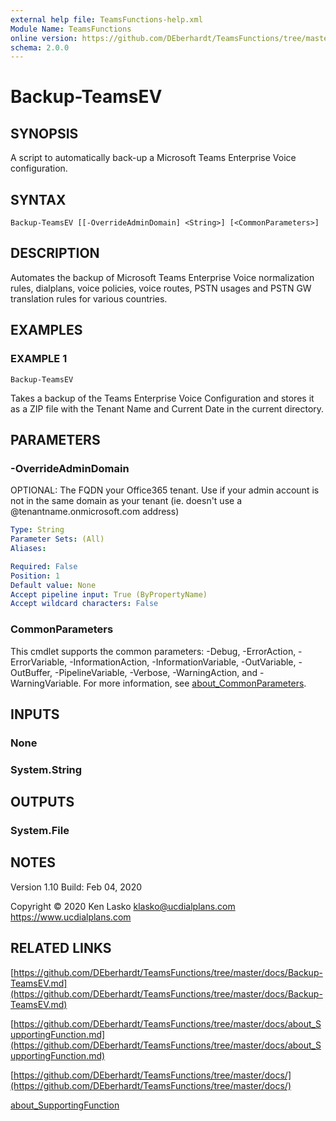 ```yaml
---
external help file: TeamsFunctions-help.xml
Module Name: TeamsFunctions
online version: https://github.com/DEberhardt/TeamsFunctions/tree/master/docs/Backup-TeamsEV.md
schema: 2.0.0
---
```


# Backup-TeamsEV

## SYNOPSIS
A script to automatically back-up a Microsoft Teams Enterprise Voice configuration.

## SYNTAX

```
Backup-TeamsEV [[-OverrideAdminDomain] <String>] [<CommonParameters>]
```

## DESCRIPTION
Automates the backup of Microsoft Teams Enterprise Voice normalization rules, dialplans, voice policies, voice routes, PSTN usages and PSTN GW translation rules for various countries.

## EXAMPLES

### EXAMPLE 1
```
Backup-TeamsEV
```

Takes a backup of the Teams Enterprise Voice Configuration and stores it as a ZIP file with the Tenant Name and Current Date in the current directory.

## PARAMETERS

### -OverrideAdminDomain
OPTIONAL: The FQDN your Office365 tenant.
Use if your admin account is not in the same domain as your tenant (ie.
doesn't use a @tenantname.onmicrosoft.com address)

```yaml
Type: String
Parameter Sets: (All)
Aliases:

Required: False
Position: 1
Default value: None
Accept pipeline input: True (ByPropertyName)
Accept wildcard characters: False
```

### CommonParameters
This cmdlet supports the common parameters: -Debug, -ErrorAction, -ErrorVariable, -InformationAction, -InformationVariable, -OutVariable, -OutBuffer, -PipelineVariable, -Verbose, -WarningAction, and -WarningVariable. For more information, see [about_CommonParameters](http://go.microsoft.com/fwlink/?LinkID=113216).

## INPUTS

### None
### System.String
## OUTPUTS

### System.File
## NOTES
Version 1.10
Build: Feb 04, 2020

Copyright © 2020  Ken Lasko
klasko@ucdialplans.com
https://www.ucdialplans.com

## RELATED LINKS

[https://github.com/DEberhardt/TeamsFunctions/tree/master/docs/Backup-TeamsEV.md](https://github.com/DEberhardt/TeamsFunctions/tree/master/docs/Backup-TeamsEV.md)

[https://github.com/DEberhardt/TeamsFunctions/tree/master/docs/about_SupportingFunction.md](https://github.com/DEberhardt/TeamsFunctions/tree/master/docs/about_SupportingFunction.md)

[https://github.com/DEberhardt/TeamsFunctions/tree/master/docs/](https://github.com/DEberhardt/TeamsFunctions/tree/master/docs/)

[about_SupportingFunction]()

